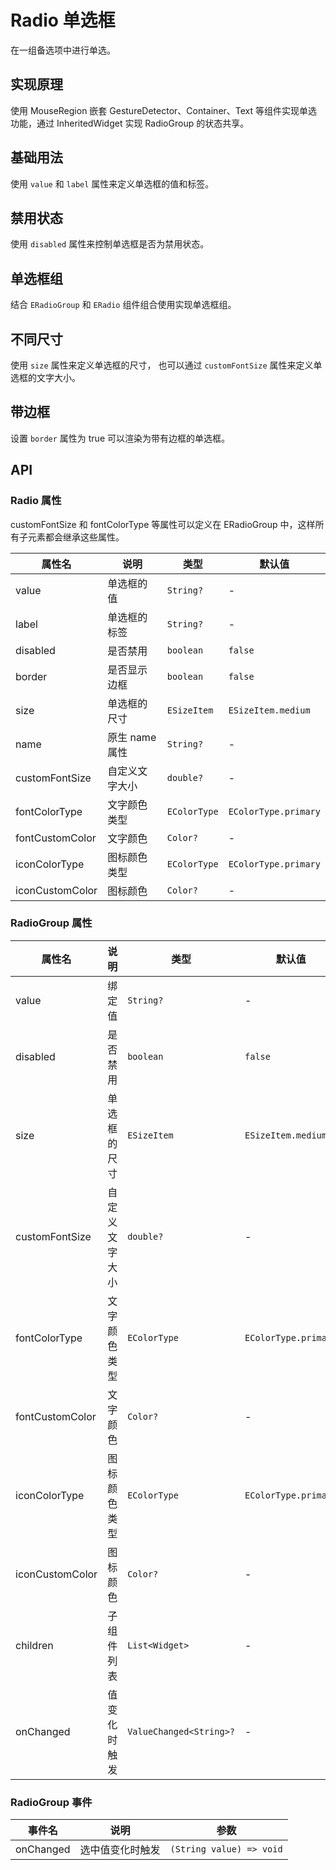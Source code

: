 # Radio 单选框

在一组备选项中进行单选。

## 实现原理

使用 MouseRegion 嵌套 GestureDetector、Container、Text 等组件实现单选功能，通过 InheritedWidget 实现 RadioGroup 的状态共享。

## 基础用法

使用 `value` 和 `label` 属性来定义单选框的值和标签。

<CodeView
  codeUrl="radio_page/radio_basic.dart"
  reviewUrl="radio/basic"
  height="100px"
/>

## 禁用状态

使用 `disabled` 属性来控制单选框是否为禁用状态。

<CodeView
  codeUrl="radio_page/radio_disable.dart"
  reviewUrl="radio/disable"
  height="200px"
/>

## 单选框组

结合 `ERadioGroup` 和 `ERadio` 组件组合使用实现单选框组。

<CodeView
  codeUrl="radio_page/radio_group.dart"
  reviewUrl="radio/group"
  height="100px"
/>

## 不同尺寸

使用 `size` 属性来定义单选框的尺寸， 也可以通过 `customFontSize` 属性来定义单选框的文字大小。

<CodeView
  codeUrl="radio_page/radio_size.dart"
  reviewUrl="radio/size"
  height="300px"
/>

## 带边框

设置 `border` 属性为 true 可以渲染为带有边框的单选框。

<CodeView
  codeUrl="radio_page/radio_border.dart"
  reviewUrl="radio/border"
  height="100px"
/>

## API

### Radio 属性

customFontSize 和 fontColorType 等属性可以定义在 ERadioGroup 中，这样所有子元素都会继承这些属性。

| 属性名          | 说明           | 类型         | 默认值               |
| --------------- | -------------- | ------------ | -------------------- |
| value           | 单选框的值     | `String?`    | -                    |
| label           | 单选框的标签   | `String?`    | -                    |
| disabled        | 是否禁用       | `boolean`    | `false`              |
| border          | 是否显示边框   | `boolean`    | `false`              |
| size            | 单选框的尺寸   | `ESizeItem`  | `ESizeItem.medium`   |
| name            | 原生 name 属性 | `String?`    | -                    |
| customFontSize  | 自定义文字大小 | `double?`    | -                    |
| fontColorType   | 文字颜色类型   | `EColorType` | `EColorType.primary` |
| fontCustomColor | 文字颜色       | `Color?`     | -                    |
| iconColorType   | 图标颜色类型   | `EColorType` | `EColorType.primary` |
| iconCustomColor | 图标颜色       | `Color?`     | -                    |

### RadioGroup 属性

| 属性名          | 说明           | 类型                    | 默认值               |
| --------------- | -------------- | ----------------------- | -------------------- |
| value           | 绑定值         | `String?`               | -                    |
| disabled        | 是否禁用       | `boolean`               | `false`              |
| size            | 单选框的尺寸   | `ESizeItem`             | `ESizeItem.medium`   |
| customFontSize  | 自定义文字大小 | `double?`               | -                    |
| fontColorType   | 文字颜色类型   | `EColorType`            | `EColorType.primary` |
| fontCustomColor | 文字颜色       | `Color?`                | -                    |
| iconColorType   | 图标颜色类型   | `EColorType`            | `EColorType.primary` |
| iconCustomColor | 图标颜色       | `Color?`                | -                    |
| children        | 子组件列表     | `List<Widget>`          | -                    |
| onChanged       | 值变化时触发   | `ValueChanged<String>?` | -                    |

### RadioGroup 事件

| 事件名    | 说明             | 参数                     |
| --------- | ---------------- | ------------------------ |
| onChanged | 选中值变化时触发 | `(String value) => void` |
